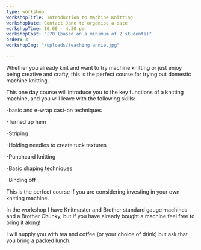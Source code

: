 ```yaml
---
type: workshop
workshopTitle: Introduction to Machine Knitting
workshopDate: Contact Jane to organise a date
workshopTime: 10.00 - 4.30 pm
workshopCost: "£70 (based on a minimum of 2 students)"
order: 3
workshopImg: "/uploads/teaching annie.jpg"

---
```

Whether you already knit and want to try machine knitting or just enjoy being creative and crafty, this is the perfect course for trying out domestic machine knitting.

This one day course will introduce you to the key functions of a knitting machine, and you will leave with the following skills:-

\-basic and e-wrap cast-on techniques

\-Turned up hem

\-Striping

\-Holding needles to create tuck textures

\-Punchcard knitting

\-Basic shaping techniques

\-Binding off

This is the perfect course if you are considering investing in your own knitting machine.

In the workshop I have Knitmaster and Brother standard gauge machines and a Brother Chunky, but If you have already bought a machine feel free to bring it along!

I will supply you with tea and coffee (or your choice of drink) but ask that you bring a packed lunch.